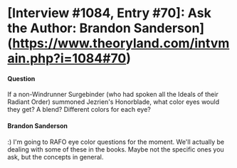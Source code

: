 # [Interview #1084, Entry #70]: Ask the Author: Brandon Sanderson](https://www.theoryland.com/intvmain.php?i=1084#70)

#### Question

If a non-Windrunner Surgebinder (who had spoken all the Ideals of their Radiant Order) summoned Jezrien's Honorblade, what color eyes would they get? A blend? Different colors for each eye?

#### Brandon Sanderson

:) I'm going to RAFO eye color questions for the moment. We'll actually be dealing with some of these in the books. Maybe not the specific ones you ask, but the concepts in general.

